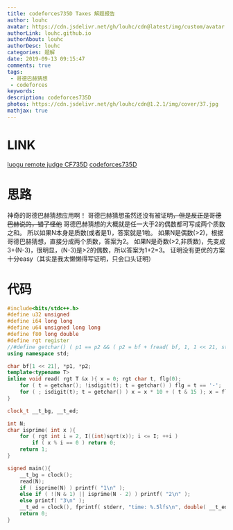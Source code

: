 ```yaml
---
title: codeforces735D Taxes 解题报告
author: louhc
avatar: https://cdn.jsdelivr.net/gh/louhc/cdn@latest/img/custom/avatar.jpg
authorLink: louhc.github.io
authorAbout: louhc
authorDesc: louhc
categories: 题解
date: 2019-09-13 09:15:47
comments: true
tags:
 - 哥德巴赫猜想
 - codeforces
keywords: 
description: codeforces735D
photos: https://cdn.jsdelivr.net/gh/louhc/cdn@1.2.1/img/cover/37.jpg
mathjax: true
---
```


# LINK

[luogu remote judge CF735D](https://www.luogu.org/problem/CF735D)
[codeforces735D](http://codeforces.com/problemset/problem/735/D)

# 思路

神奇的哥德巴赫猜想应用啊！
哥德巴赫猜想虽然还没有被证明~~，但是反正是哥德巴赫说的，错了怪他~~
哥德巴赫猜想的大概就是任一大于2的偶数都可写成两个质数之和。
所以如果N本身是质数(或者是1)，答案就是1啦。
如果N是偶数(>2)，根据哥德巴赫猜想，直接分成两个质数，答案为2。
如果N是奇数(>2,非质数)，先变成3+(N-3)，很明显，(N-3)是>2的偶数，所以答案为1+2=3。
证明没有更优的方案十分easy（其实是我太懒懒得写证明，只会口头证明）

# 代码

```cpp
#include<bits/stdc++.h>
#define u32 unsigned
#define i64 long long
#define u64 unsigned long long
#define f80 long double
#define rgt register
//#define getchar() ( p1 == p2 && ( p2 = bf + fread( bf, 1, 1 << 21, stdin ), p1 = bf ) == p2 ? EOF : *p1++ )
using namespace std;

char bf[1 << 21], *p1, *p2;
template<typename T>
inline void read( rgt T &x ){ x = 0; rgt char t, flg(0);
	for ( t = getchar(); !isdigit(t); t = getchar() ) flg = t == '-';
	for ( ; isdigit(t); t = getchar() ) x = x * 10 + ( t & 15 ); x = flg ? -x : x;
}

clock_t __t_bg, __t_ed;

int N;
char isprime( int x ){
	for ( rgt int i = 2, I((int)sqrt(x)); i <= I; ++i )
		if ( x % i == 0 ) return 0;
	return 1;
}

signed main(){
	__t_bg = clock();
	read(N);
	if ( isprime(N) ) printf( "1\n" );
	else if ( !(N & 1) || isprime(N - 2) ) printf( "2\n" );
	else printf( "3\n" );
	__t_ed = clock(), fprintf( stderr, "time: %.5lfs\n", double( __t_ed - __t_bg ) / CLOCKS_PER_SEC );
	return 0;
}
```